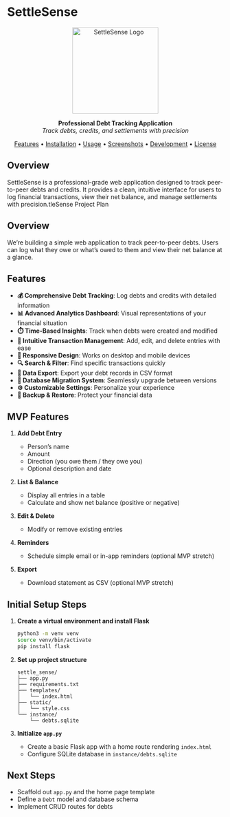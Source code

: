 # SettleSense

<p align="center">
  <img src="settle_sense/static/logo.png" alt="SettleSense Logo" width="200" height="200"/>
</p>

<p align="center">
  <b>Professional Debt Tracking Application</b><br>
  <i>Track debts, credits, and settlements with precision</i>
</p>

<p align="center">
  <a href="#features">Features</a> •
  <a href="#installation">Installation</a> •
  <a href="#usage">Usage</a> •
  <a href="#screenshots">Screenshots</a> •
  <a href="#development">Development</a> •
  <a href="#license">License</a>
</p>

## Overview

SettleSense is a professional-grade web application designed to track peer-to-peer debts and credits. It provides a clean, intuitive interface for users to log financial transactions, view their net balance, and manage settlements with precision.tleSense Project Plan

## Overview

We’re building a simple web application to track peer-to-peer debts. Users can log what they owe or what’s owed to them and view their net balance at a glance.

## Features

- **💰 Comprehensive Debt Tracking**: Log debts and credits with detailed information
- **📊 Advanced Analytics Dashboard**: Visual representations of your financial situation
- **⏱️ Time-Based Insights**: Track when debts were created and modified
- **🔄 Intuitive Transaction Management**: Add, edit, and delete entries with ease
- **📱 Responsive Design**: Works on desktop and mobile devices
- **🔍 Search & Filter**: Find specific transactions quickly
- **📁 Data Export**: Export your debt records in CSV format
- **🔧 Database Migration System**: Seamlessly upgrade between versions
- **⚙️ Customizable Settings**: Personalize your experience
- **💾 Backup & Restore**: Protect your financial data

## MVP Features

1. **Add Debt Entry**

   * Person’s name
   * Amount
   * Direction (you owe them / they owe you)
   * Optional description and date
2. **List & Balance**

   * Display all entries in a table
   * Calculate and show net balance (positive or negative)
3. **Edit & Delete**

   * Modify or remove existing entries
4. **Reminders**

   * Schedule simple email or in-app reminders (optional MVP stretch)
5. **Export**

   * Download statement as CSV (optional MVP stretch)

## Initial Setup Steps

1. **Create a virtual environment and install Flask**

   ```bash
   python3 -m venv venv
   source venv/bin/activate
   pip install flask
   ```
2. **Set up project structure**

   ```
   settle_sense/
   ├── app.py
   ├── requirements.txt
   ├── templates/
   │   └── index.html
   ├── static/
   │   └── style.css
   └── instance/
       └── debts.sqlite
   ```
3. **Initialize `app.py`**

   * Create a basic Flask app with a home route rendering `index.html`
   * Configure SQLite database in `instance/debts.sqlite`

## Next Steps

* Scaffold out `app.py` and the home page template
* Define a `Debt` model and database schema
* Implement CRUD routes for debts